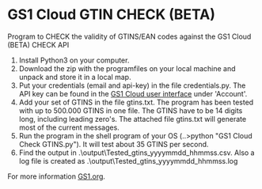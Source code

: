 # GS1 Cloud GTIN CHECK (BETA)

Program to CHECK the validity of GTINS/EAN codes against the GS1 Cloud (BETA) CHECK API

1. Install Python3 on your computer. 
2. Download the zip with the programfiles on your local machine and unpack and store it in a local map.
3. Put your credentials (email and api-key) in the file credentials.py. 
   The API key can be found in the <a href="https://cloud.gs1.org/gs1-portal/" target="_blank">GS1 Cloud user interface</a> 
   under 'Account'.
4. Add your set of GTINS in the file gtins.txt. The program has been tested with up to 500.000 GTINS in one file.
   The GTINS have to be 14 digits long, including leading zero's. The attached file gtins.txt will generate most of the current messages.
5. Run the program in the shell program of your OS (..>python "GS1 Cloud Check GTINS.py"). 
   It will test about 35 GTINS per second.
6. Find the output in .\output\Tested_gtins_yyyymmdd_hhmmss.csv.
   Also a log file is created as .\output\Tested_gtins_yyyymmdd_hhmmss.log

For more information  <a href="https://www.gs1.org/services/gs1-cloud" target="_blank">GS1.org</a>.
